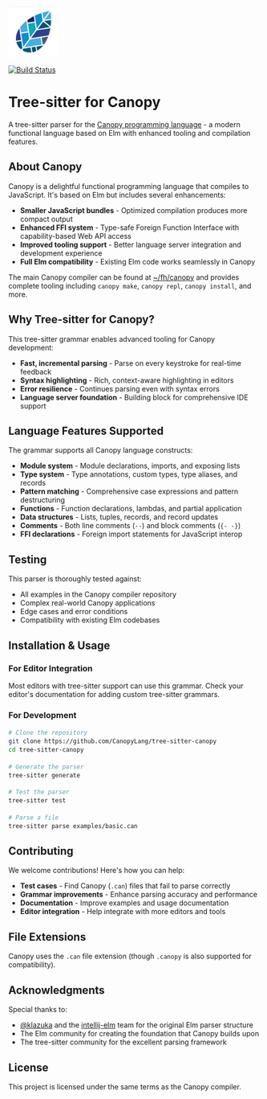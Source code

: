 <img src="images/canopy.png" alt="Canopy Logo" width="100" height="100">

[![Build Status](https://github.com/CanopyLang/tree-sitter-canopy/actions/workflows/test.yml/badge.svg)](https://github.com/CanopyLang/tree-sitter-canopy/actions/workflows/test.yml)

# Tree-sitter for Canopy

A tree-sitter parser for the [Canopy programming language](https://github.com/quinten/canopy) - a modern functional language based on Elm with enhanced tooling and compilation features.

## About Canopy

Canopy is a delightful functional programming language that compiles to JavaScript. It's based on Elm but includes several enhancements:

- **Smaller JavaScript bundles** - Optimized compilation produces more compact output
- **Enhanced FFI system** - Type-safe Foreign Function Interface with capability-based Web API access
- **Improved tooling support** - Better language server integration and development experience
- **Full Elm compatibility** - Existing Elm code works seamlessly in Canopy

The main Canopy compiler can be found at [~/fh/canopy](~/fh/canopy) and provides complete tooling including `canopy make`, `canopy repl`, `canopy install`, and more.

## Why Tree-sitter for Canopy?

This tree-sitter grammar enables advanced tooling for Canopy development:

- **Fast, incremental parsing** - Parse on every keystroke for real-time feedback
- **Syntax highlighting** - Rich, context-aware highlighting in editors
- **Error resilience** - Continues parsing even with syntax errors
- **Language server foundation** - Building block for comprehensive IDE support

## Language Features Supported

The grammar supports all Canopy language constructs:

- **Module system** - Module declarations, imports, and exposing lists
- **Type system** - Type annotations, custom types, type aliases, and records
- **Pattern matching** - Comprehensive case expressions and pattern destructuring
- **Functions** - Function declarations, lambdas, and partial application
- **Data structures** - Lists, tuples, records, and record updates
- **Comments** - Both line comments (`--`) and block comments (`{- -}`)
- **FFI declarations** - Foreign import statements for JavaScript interop

## Testing

This parser is thoroughly tested against:

- All examples in the Canopy compiler repository
- Complex real-world Canopy applications
- Edge cases and error conditions
- Compatibility with existing Elm codebases

## Installation & Usage

### For Editor Integration

Most editors with tree-sitter support can use this grammar. Check your editor's documentation for adding custom tree-sitter grammars.

### For Development

```bash
# Clone the repository
git clone https://github.com/CanopyLang/tree-sitter-canopy
cd tree-sitter-canopy

# Generate the parser
tree-sitter generate

# Test the parser
tree-sitter test

# Parse a file
tree-sitter parse examples/basic.can
```

## Contributing

We welcome contributions! Here's how you can help:

- **Test cases** - Find Canopy (`.can`) files that fail to parse correctly
- **Grammar improvements** - Enhance parsing accuracy and performance
- **Documentation** - Improve examples and usage documentation
- **Editor integration** - Help integrate with more editors and tools

## File Extensions

Canopy uses the `.can` file extension (though `.canopy` is also supported for compatibility).

## Acknowledgments

Special thanks to:
- [@klazuka](https://github.com/klazuka) and the [intellij-elm](https://github.com/klazuka/intellij-elm/) team for the original Elm parser structure
- The Elm community for creating the foundation that Canopy builds upon
- The tree-sitter community for the excellent parsing framework

## License

This project is licensed under the same terms as the Canopy compiler.
